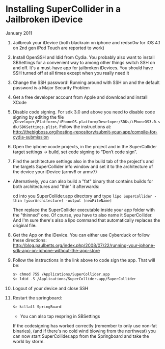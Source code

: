 # Installing SuperCollider in a Jailbroken iDevice
January 2011

1. Jailbreak your iDevice (both blackrain on iphone and redsn0w for iOS 4.1 on 2nd gen iPod Touch are reported to work)

2. Install OpenSSH and ldid from Cydia. You probably also want to install SBSettings for a convenient way to among other things switch SSH on and off. It's a must-have app for jailbroken iDevices. You should have SSH turned off at all times except when you really need it

3. Change the SSH password! Running around with SSH on and the default password is a Major Security Problem

4. Get a free developer account from Apple and download and install XCode

5. Disable code signing. For sdk 3.0 and above you need to disable code signing by editing the file `/Developer/Platforms/iPhoneOS.platform/Developer/SDKs/iPhoneOS3.0.sdk/SDKSettings.plist`. Follow the instructions at:
	http://thebigboss.org/hosting-repository/submit-your-app/compile-for-cydia-submission

6. Open the iphone xcode projects,  in the project and in the SuperCollider target settings -> build, set code signing to “Don’t code sign”.

7. Find the architecture settings also in the build tab of the project's and the targets SuperCollider info window and set it to the architecture of the device your iDevice (armv6 or armv7)

 - Alternatively, you can also build a "fat" binary that contains builds for both architectures and "thin" it afterwards:

	cd into you SuperCollider.app directory and type
	`lipo SuperCollider -thin [yourArchitecture] -output [newFileName]`

	Then replace the SuperCollider executable inside your app folder with the "thinned" one. Of course, you have to also name it SuperCollider. And I'm sure there's also a lipo command that automatically replaces the original file.

8. Get the App on the iDevice. You can either use Cyberduck or follow these directions:
	http://blog.paulbetts.org/index.php/2008/07/22/running-your-iphone-sdk-app-on-iphone-without-the-app-store

9. Follow the instructions in the link above to code sign the app. That will be:
	```bash
	$> chmod 755 /Applications/SuperCollider.app
	$> ldid -S /Applications/SuperCollider.app/SuperCollider
	```

10. Logout of your device and close SSH

11. Restart the springboard:
	```bash
	$> killall SpringBoard
	```

	- You can also tap respring in SBSettings

	If the codesigning has worked correctly (remember to only use non-fat binaries), (and if there's no cold wind blowing from the northwest) you can now start SuperCollider.app from the Springboard and take the world by storm.